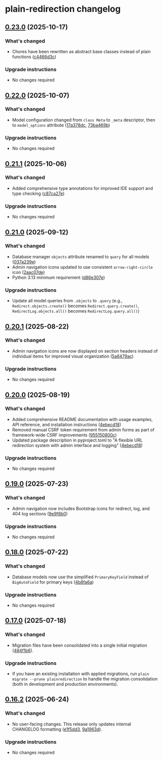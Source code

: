 # plain-redirection changelog

## [0.23.0](https://github.com/dropseed/plain/releases/plain-redirection@0.23.0) (2025-10-17)

### What's changed

- Chores have been rewritten as abstract base classes instead of plain functions ([c4466d3c](https://github.com/dropseed/plain/commit/c4466d3c))

### Upgrade instructions

- No changes required

## [0.22.0](https://github.com/dropseed/plain/releases/plain-redirection@0.22.0) (2025-10-07)

### What's changed

- Model configuration changed from `class Meta` to `_meta` descriptor, then to `model_options` attribute ([17a378dc](https://github.com/dropseed/plain/commit/17a378dc), [73ba469b](https://github.com/dropseed/plain/commit/73ba469b))

### Upgrade instructions

- No changes required

## [0.21.1](https://github.com/dropseed/plain/releases/plain-redirection@0.21.1) (2025-10-06)

### What's changed

- Added comprehensive type annotations for improved IDE support and type checking ([c87ca27e](https://github.com/dropseed/plain/commit/c87ca27e))

### Upgrade instructions

- No changes required

## [0.21.0](https://github.com/dropseed/plain/releases/plain-redirection@0.21.0) (2025-09-12)

### What's changed

- Database manager `objects` attribute renamed to `query` for all models ([037a239e](https://github.com/dropseed/plain/commit/037a239e))
- Admin navigation icons updated to use consistent `arrow-right-circle` icon ([2aac07de](https://github.com/dropseed/plain/commit/2aac07de))
- Python 3.13 minimum requirement ([d86e307e](https://github.com/dropseed/plain/commit/d86e307e))

### Upgrade instructions

- Update all model queries from `.objects` to `.query` (e.g., `Redirect.objects.create()` becomes `Redirect.query.create()`, `RedirectLog.objects.all()` becomes `RedirectLog.query.all()`)

## [0.20.1](https://github.com/dropseed/plain/releases/plain-redirection@0.20.1) (2025-08-22)

### What's changed

- Admin navigation icons are now displayed on section headers instead of individual items for improved visual organization ([5a6479ac](https://github.com/dropseed/plain/commit/5a6479ac))

### Upgrade instructions

- No changes required

## [0.20.0](https://github.com/dropseed/plain/releases/plain-redirection@0.20.0) (2025-08-19)

### What's changed

- Added comprehensive README documentation with usage examples, API reference, and installation instructions ([4ebecd18](https://github.com/dropseed/plain/commit/4ebecd18))
- Removed manual CSRF token requirement from admin forms as part of framework-wide CSRF improvements ([955150800c](https://github.com/dropseed/plain/commit/955150800c))
- Updated package description in pyproject.toml to "A flexible URL redirection system with admin interface and logging" ([4ebecd18](https://github.com/dropseed/plain/commit/4ebecd18))

### Upgrade instructions

- No changes required

## [0.19.0](https://github.com/dropseed/plain/releases/plain-redirection@0.19.0) (2025-07-23)

### What's changed

- Admin navigation now includes Bootstrap icons for redirect, log, and 404 log sections ([9e9f8b0](https://github.com/dropseed/plain/commit/9e9f8b0))

### Upgrade instructions

- No changes required

## [0.18.0](https://github.com/dropseed/plain/releases/plain-redirection@0.18.0) (2025-07-22)

### What's changed

- Database models now use the simplified `PrimaryKeyField` instead of `BigAutoField` for primary keys ([4b8fa6a](https://github.com/dropseed/plain/commit/4b8fa6a))

### Upgrade instructions

- No changes required

## [0.17.0](https://github.com/dropseed/plain/releases/plain-redirection@0.17.0) (2025-07-18)

### What's changed

- Migration files have been consolidated into a single initial migration ([484f1b6](https://github.com/dropseed/plain/commit/484f1b6)).

### Upgrade instructions

- If you have an existing installation with applied migrations, run `plain migrate --prune plainredirection` to handle the migration consolidation (both in development and production environments).

## [0.16.2](https://github.com/dropseed/plain/releases/plain-redirection@0.16.2) (2025-06-24)

### What's changed

- No user-facing changes. This release only updates internal CHANGELOG formatting ([e1f5dd3](https://github.com/dropseed/plain/commit/e1f5dd3), [9a1963d](https://github.com/dropseed/plain/commit/9a1963d)).

### Upgrade instructions

- No changes required
